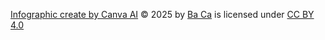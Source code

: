 <a href="https://github.com/cab2505823-oss/Infographic_nhom2.git">Infographic create by Canva AI</a> © 2025 by <a href="https://github.com/cab2505823-oss">Ba Ca</a> is licensed under <a href="https://creativecommons.org/licenses/by/4.0/">CC BY 4.0</a><img src="https://mirrors.creativecommons.org/presskit/icons/cc.svg" alt="" style="max-width: 1em;max-height:1em;margin-left: .2em;"><img src="https://mirrors.creativecommons.org/presskit/icons/by.svg" alt="" style="max-width: 1em;max-height:1em;margin-left: .2em;">
